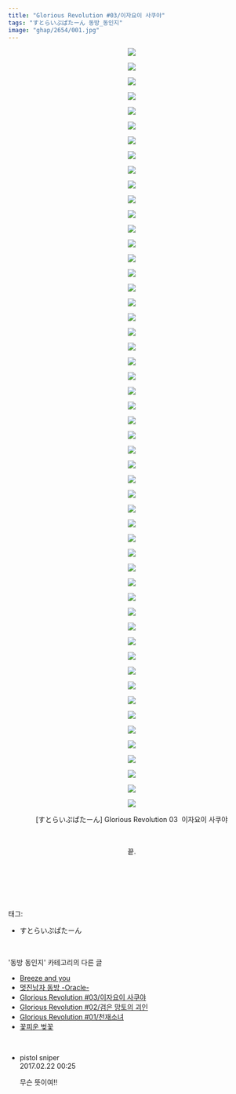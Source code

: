 ```yaml
---
title: "Glorious Revolution #03/이자요이 사쿠야"
tags: "すとらいぷぱたーん 동방_동인지"
image: "ghap/2654/001.jpg"
---
```

<div class="article">
<p style="text-align: center; clear: none; float: none;"><img src="{{ site.nasurl }}/ghap/2654/001.jpg"/></p>
<p style="text-align: center; clear: none; float: none;"><img src="{{ site.nasurl }}/ghap/2654/002.jpg"/></p>
<p style="text-align: center; clear: none; float: none;"><img src="{{ site.nasurl }}/ghap/2654/003.jpg"/></p>
<p style="text-align: center; clear: none; float: none;"><img src="{{ site.nasurl }}/ghap/2654/004.jpg"/></p>
<p style="text-align: center; clear: none; float: none;"><img src="{{ site.nasurl }}/ghap/2654/005.jpg"/></p>
<p style="text-align: center; clear: none; float: none;"><img src="{{ site.nasurl }}/ghap/2654/006.jpg"/></p>
<p style="text-align: center; clear: none; float: none;"><img src="{{ site.nasurl }}/ghap/2654/007.jpg"/></p>
<p style="text-align: center; clear: none; float: none;"><img src="{{ site.nasurl }}/ghap/2654/008.jpg"/></p>
<p style="text-align: center; clear: none; float: none;"><img src="{{ site.nasurl }}/ghap/2654/009.jpg"/></p>
<p style="text-align: center; clear: none; float: none;"><img src="{{ site.nasurl }}/ghap/2654/010.jpg"/></p>
<p style="text-align: center; clear: none; float: none;"><img src="{{ site.nasurl }}/ghap/2654/011.jpg"/></p>
<p style="text-align: center; clear: none; float: none;"><img src="{{ site.nasurl }}/ghap/2654/012.jpg"/></p>
<p style="text-align: center; clear: none; float: none;"><img src="{{ site.nasurl }}/ghap/2654/013.jpg"/></p>
<p style="text-align: center; clear: none; float: none;"><img src="{{ site.nasurl }}/ghap/2654/014.jpg"/></p>
<p style="text-align: center; clear: none; float: none;"><img src="{{ site.nasurl }}/ghap/2654/015.jpg"/></p>
<p style="text-align: center; clear: none; float: none;"><img src="{{ site.nasurl }}/ghap/2654/016.jpg"/></p>
<p style="text-align: center; clear: none; float: none;"><img src="{{ site.nasurl }}/ghap/2654/017.jpg"/></p>
<p style="text-align: center; clear: none; float: none;"><img src="{{ site.nasurl }}/ghap/2654/018.jpg"/></p>
<p style="text-align: center; clear: none; float: none;"><img src="{{ site.nasurl }}/ghap/2654/019.jpg"/></p>
<p style="text-align: center; clear: none; float: none;"><img src="{{ site.nasurl }}/ghap/2654/020.jpg"/></p>
<p style="text-align: center; clear: none; float: none;"><img src="{{ site.nasurl }}/ghap/2654/021.jpg"/></p>
<p style="text-align: center; clear: none; float: none;"><img src="{{ site.nasurl }}/ghap/2654/022.jpg"/></p>
<p style="text-align: center; clear: none; float: none;"><img src="{{ site.nasurl }}/ghap/2654/023.jpg"/></p>
<p style="text-align: center; clear: none; float: none;"><img src="{{ site.nasurl }}/ghap/2654/024.jpg"/></p>
<p style="text-align: center; clear: none; float: none;"><img src="{{ site.nasurl }}/ghap/2654/025.jpg"/></p>
<p style="text-align: center; clear: none; float: none;"><img src="{{ site.nasurl }}/ghap/2654/026.jpg"/></p>
<p style="text-align: center; clear: none; float: none;"><img src="{{ site.nasurl }}/ghap/2654/027.jpg"/></p>
<p style="text-align: center; clear: none; float: none;"><img src="{{ site.nasurl }}/ghap/2654/028.jpg"/></p>
<p style="text-align: center; clear: none; float: none;"><img src="{{ site.nasurl }}/ghap/2654/029.jpg"/></p>
<p style="text-align: center; clear: none; float: none;"><img src="{{ site.nasurl }}/ghap/2654/030.jpg"/></p>
<p style="text-align: center; clear: none; float: none;"><img src="{{ site.nasurl }}/ghap/2654/031.jpg"/></p>
<p style="text-align: center; clear: none; float: none;"><img src="{{ site.nasurl }}/ghap/2654/032.jpg"/></p>
<p style="text-align: center; clear: none; float: none;"><img src="{{ site.nasurl }}/ghap/2654/033.jpg"/></p>
<p style="text-align: center; clear: none; float: none;"><img src="{{ site.nasurl }}/ghap/2654/034.jpg"/></p>
<p style="text-align: center; clear: none; float: none;"><img src="{{ site.nasurl }}/ghap/2654/035.jpg"/></p>
<p style="text-align: center; clear: none; float: none;"><img src="{{ site.nasurl }}/ghap/2654/036.jpg"/></p>
<p style="text-align: center; clear: none; float: none;"><img src="{{ site.nasurl }}/ghap/2654/037.jpg"/></p>
<p style="text-align: center; clear: none; float: none;"><img src="{{ site.nasurl }}/ghap/2654/038.jpg"/></p>
<p style="text-align: center; clear: none; float: none;"><img src="{{ site.nasurl }}/ghap/2654/039.jpg"/></p>
<p style="text-align: center; clear: none; float: none;"><img src="{{ site.nasurl }}/ghap/2654/040.jpg"/></p>
<p style="text-align: center; clear: none; float: none;"><img src="{{ site.nasurl }}/ghap/2654/041.jpg"/></p>
<p style="text-align: center; clear: none; float: none;"><img src="{{ site.nasurl }}/ghap/2654/042.jpg"/></p>
<p style="text-align: center; clear: none; float: none;"><img src="{{ site.nasurl }}/ghap/2654/043.jpg"/></p>
<p style="text-align: center; clear: none; float: none;"><img src="{{ site.nasurl }}/ghap/2654/044.jpg"/></p>
<p style="text-align: center; clear: none; float: none;"><img src="{{ site.nasurl }}/ghap/2654/045.jpg"/></p>
<p style="text-align: center; clear: none; float: none;"><img src="{{ site.nasurl }}/ghap/2654/046.jpg"/></p>
<p style="text-align: center; clear: none; float: none;"><img src="{{ site.nasurl }}/ghap/2654/047.jpg"/></p>
<p style="text-align: center; clear: none; float: none;"><img src="{{ site.nasurl }}/ghap/2654/048.jpg"/></p>
<p style="text-align: center; clear: none; float: none;"><img src="{{ site.nasurl }}/ghap/2654/049.jpg"/></p>
<p style="text-align: center; clear: none; float: none;"><img src="{{ site.nasurl }}/ghap/2654/050.jpg"/></p>
<p style="text-align: center; clear: none; float: none;"><img src="{{ site.nasurl }}/ghap/2654/051.jpg"/></p>
<p style="text-align: center; clear: none; float: none;"><img src="{{ site.nasurl }}/ghap/2654/052.jpg"/></p>
<p style="text-align: center; clear: none; float: none;">[すとらいぷぱたーん] Glorious Revolution 03  이자요이 사쿠야</p>
<p style="text-align: center; clear: none; float: none;"><br/></p>
<p style="text-align: center; clear: none; float: none;">끝.</p>
<p style="text-align: center; clear: none; float: none;"><br/></p>
<p><br/></p>
</div><br/>
<div class="tagTrail">
<p>태그: </p>
<ul>
<li>すとらいぷぱたーん</li>
</ul>
</div><br/>
<div class="another">
<p>'동방 동인지' 카테고리의 다른 글</p>
<ul>
<li><a href="/2016-10-21-ghap_2656">Breeze and you</a></li>
<li><a href="/2016-10-21-ghap_2655">멋진남자 동방 -Oracle-</a></li>
<li><a href="/2016-10-21-ghap_2654">Glorious Revolution #03/이자요이 사쿠야</a></li>
<li><a href="/2016-10-21-ghap_2653">Glorious Revolution #02/검은 망토의 괴인</a></li>
<li><a href="/2016-10-21-ghap_2652">Glorious Revolution #01/천재소녀</a></li>
<li><a href="/2016-10-21-ghap_2650">꽃피운 벚꽃</a></li>
</ul>
</div><br/>
<div class="cb_module cb_fluid">
<div class="cb_wrt cb_profile">
<div class="comment">
<ul>
<li class="cb_thumb_off" id="comment14921734">
<div class="cb_comment_area">
<div class="cb_info_area">
<div class="cb_section">
<span class="cb_nick_name">pistol sniper</span>
</div>
<div class="cb_section">
<span class="cb_date">2017.02.22 00:25 </span>
</div>
</div>
<div class="cb_dsc_comment">
<p class="cb_dsc">
											무슨 뜻이여!!
										</p>
</div>
</div></li>
</ul>
</div>
</div><!-- commentList close -->
</div><br/>
